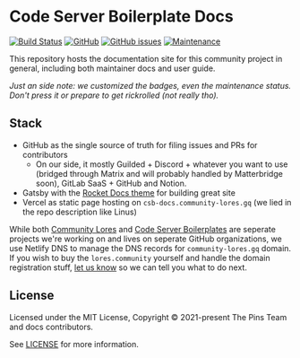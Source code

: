 # Code Server Boilerplate Docs

[![Build Status](https://build-status-ci-thepinsteam.vercel.app/api/code-server-boilerplates/docs?style=flat-square)](https://csb-docs.community-lores.gq)
[![GitHub](https://img.shields.io/github/license/code-server-boilerplates/docs?logo=github&style=flat-square)](/LICENSE)
[![GitHub issues](https://img.shields.io/github/issues-raw/code-server-boilerplates/docs?logo=github&style=flat-square)](https://github.com/code-server-boilerplates/docs/issues)
[![Maintenance](https://img.shields.io/maintenance/yes/2021?label=Did%20Michael%20still%20maintains%20this%3F&style=flat-square)](https://rtapp.tk/bshq-abandon-the-children)

This repository hosts the documentation site for this community project in general, including both maintainer docs and user guide.

_Just an side note: we customized the badges, even the maintenance status. Don't press it or prepare to get rickrolled (not really tho)._

## Stack

* GitHub as the single source of truth for filing issues and PRs for contributors
  * On our side, it mostly Guilded + Discord + whatever you want to use (bridged through Matrix and will probably handled by Matterbridge soon), GitLab SaaS + GitHub and Notion.
* Gatsby with the [Rocket Docs theme](https://rocketdocs.netlify.app) for building great site
* Vercel as static page hosting on `csb-docs.community-lores.gq` (we lied in the repo description like Linus)

While both [Community Lores](https://community-lores.gq) and [Code Server Boilerplates](https://github.com/code-server-boilerplates) are seperate projects we're working on and lives on seperate GitHub organizations, we use Netlify DNS to manage the DNS records for `community-lores.gq` domain. If you wish to buy the `lores.community` yourself and handle the domain registration stuff, [let us know](https://madebythepins.tk/contact) so we can tell you what to do next. 

## License

Licensed under the MIT License, Copyright © 2021-present The Pins Team and docs contributors.

See [LICENSE](./LICENSE) for more information.
